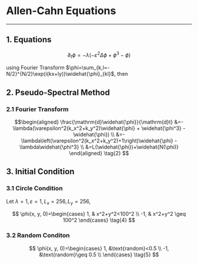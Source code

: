 # Allen-Cahn Equations

----

## 1. Equations

$$
\partial_t \phi=-\lambda(-\varepsilon^2\Delta\phi + \phi^3 - \phi)\tag{1}
$$

using Fourier Transform $\phi=\sum_{k,l=-N/2}^{N/2}\exp(i(kx+ly))\widehat{\phi}_{kl}$, then

## 2. Pseudo-Spectral Method

### 2.1 Fourier Transform

$$\begin{aligned}
    \frac{\mathrm{d}\widehat{\phi}}{\mathrm{d}t} &=-\lambda(\varepsilon^2(k_x^2+k_y^2)\widehat{\phi} + \widehat{\phi^3} - \widehat{\phi}) \\
    &=-\lambda\left(\varepsilon^2(k_x^2+k_y^2)+1\right)\widehat{\phi} - \lambda\widehat{\phi^3} \\
    &=L(\widehat{\phi})+\widehat{N(\phi)}
\end{aligned} \tag{2}
$$

<!-- ### 2.2 Eliminate Stiffness

let $g(t)=\exp\left(\lambda(\varepsilon^2(k_x^2+k_y^2)+1)t\right)$, and $\widehat{v}=g(t)\widehat{\phi}$, then we have

$$\begin{aligned}
\frac{\mathrm{d}\widehat{v}}{\mathrm{d}t} &= -\lambda g(t)\widehat{\phi^3} \\
\widehat{\phi} &= g(t)^{-1}\widehat{v}
\end{aligned} \tag{3}
$$ -->

## 3. Initial Condition

### 3.1 Circle Condition

Let $\lambda=1, \varepsilon=1, L_x=256, L_y=256$,

$$
\phi(x, y, 0)=\begin{cases}
    1, & x^2+y^2<100^2 \\
    -1, & x^2+y^2 \geq 100^2
\end{cases} \tag{4}
$$

### 3.2 Random Conditon

$$
\phi(x, y, 0)=\begin{cases}
    1, &\text{random}<0.5 \\
    -1, &\text{random}\geq 0.5 \\
\end{cases} \tag{5}
$$
